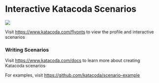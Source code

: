 # Interactive Katacoda Scenarios

[![](http://shields.katacoda.com/katacoda/flyonts/count.svg)](https://www.katacoda.com/flyonts "Get your profile on Katacoda.com")

Visit https://www.katacoda.com/flyonts to view the profile and interactive scenarios

### Writing Scenarios
Visit https://www.katacoda.com/docs to learn more about creating Katacoda scenarios

For examples, visit https://github.com/katacoda/scenario-example
